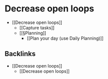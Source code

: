 # Decrease open loops
* [[Decrease open loops]]
	* [[Capture tasks]]
	* [[§Planning]]
		* [[Plan your day (use Daily Planning)]]

## Backlinks
* [[Decrease open loops]]
	* [[Decrease open loops]]

<!-- #.inbox -->

<!-- {BearID:E874C655-D7D9-471A-9DBC-176A4AB1E934-11937-000019DF7CD7A6F3} -->
